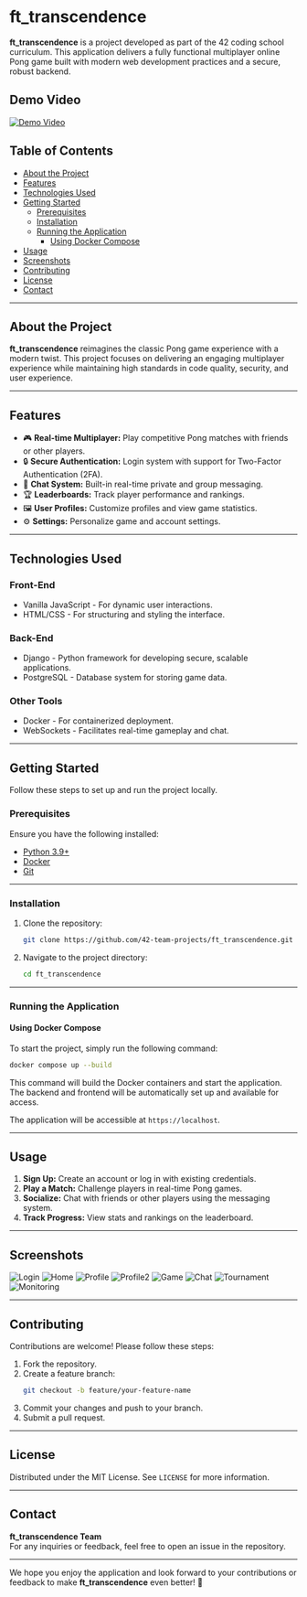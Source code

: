 
# ft_transcendence

**ft_transcendence** is a project developed as part of the 42 coding school curriculum. This application delivers a fully functional multiplayer online Pong game built with modern web development practices and a secure, robust backend.

## Demo Video

[![Demo Video](./ScreenShots/Profile.png)](https://www.youtube.com/watch?v=bXRbh0gd8fU)

## Table of Contents

- [About the Project](#about-the-project)
- [Features](#features)
- [Technologies Used](#technologies-used)
- [Getting Started](#getting-started)
  - [Prerequisites](#prerequisites)
  - [Installation](#installation)
  - [Running the Application](#running-the-application)
    - [Using Docker Compose](#using-docker-compose)
- [Usage](#usage)
- [Screenshots](#screenshots)
- [Contributing](#contributing)
- [License](#license)
- [Contact](#contact)

---

## About the Project

**ft_transcendence** reimagines the classic Pong game experience with a modern twist. This project focuses on delivering an engaging multiplayer experience while maintaining high standards in code quality, security, and user experience.

---

## Features

- 🎮 **Real-time Multiplayer:** Play competitive Pong matches with friends or other players.
- 🔒 **Secure Authentication:** Login system with support for Two-Factor Authentication (2FA).
- 💬 **Chat System:** Built-in real-time private and group messaging.
- 🏆 **Leaderboards:** Track player performance and rankings.
- 🖼 **User Profiles:** Customize profiles and view game statistics.
- ⚙️ **Settings:** Personalize game and account settings.

---

## Technologies Used

### Front-End
- Vanilla JavaScript - For dynamic user interactions.
- HTML/CSS - For structuring and styling the interface.

### Back-End
- Django - Python framework for developing secure, scalable applications.
- PostgreSQL - Database system for storing game data.

### Other Tools
- Docker - For containerized deployment.
- WebSockets - Facilitates real-time gameplay and chat.

---

## Getting Started

Follow these steps to set up and run the project locally.

### Prerequisites

Ensure you have the following installed:
- [Python 3.9+](https://www.python.org/)
- [Docker](https://www.docker.com/)
- [Git](https://git-scm.com/)

---

### Installation

1. Clone the repository:
   ```bash
   git clone https://github.com/42-team-projects/ft_transcendence.git
   ```

2. Navigate to the project directory:
   ```bash
   cd ft_transcendence
   ```

---

### Running the Application

#### Using Docker Compose

To start the project, simply run the following command:

  ```bash
  docker compose up --build
  ```

This command will build the Docker containers and start the application. The backend and frontend will be automatically set up and available for access.

The application will be accessible at `https://localhost`.


---

## Usage

1. **Sign Up:** Create an account or log in with existing credentials.
2. **Play a Match:** Challenge players in real-time Pong games.
3. **Socialize:** Chat with friends or other players using the messaging system.
4. **Track Progress:** View stats and rankings on the leaderboard.

---

## Screenshots

![Login](./ScreenShots/Login.jpg)
![Home](./ScreenShots/Home.png)
![Profile](./ScreenShots/Profile.png)
![Profile2](./ScreenShots/Profile2.jpg)
![Game](./ScreenShots/Game.jpg)
![Chat](./ScreenShots/Chat.jpg)
![Tournament](./ScreenShots/Tournament.jpg)
![Monitoring](./ScreenShots/Monitoring.jpg)

---

## Contributing

Contributions are welcome! Please follow these steps:
1. Fork the repository.
2. Create a feature branch:
   ```bash
   git checkout -b feature/your-feature-name
   ```
3. Commit your changes and push to your branch.
4. Submit a pull request.

---

## License

Distributed under the MIT License. See `LICENSE` for more information.

---

## Contact

**ft_transcendence Team**  
For any inquiries or feedback, feel free to open an issue in the repository.

---

We hope you enjoy the application and look forward to your contributions or feedback to make **ft_transcendence** even better! 🚀
